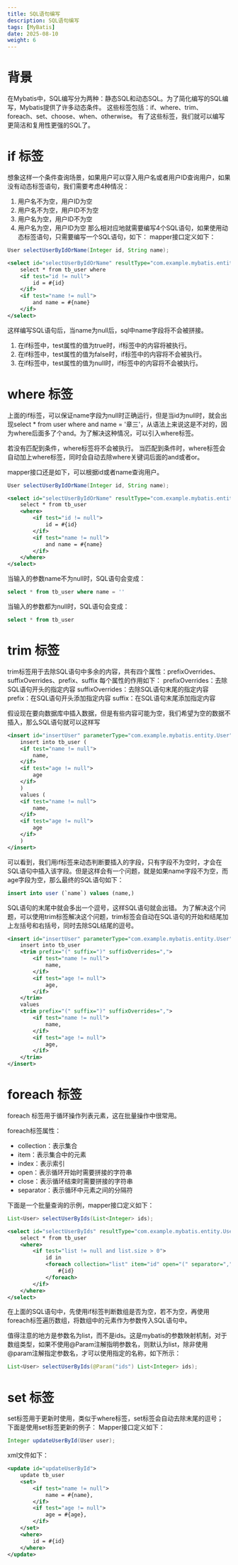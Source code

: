 ```yaml
---
title: SQL语句编写
description: SQL语句编写
tags: [MyBatis]
date: 2025-08-10
weight: 6
---
```

# 背景
在Mybatis中，SQL编写分为两种：静态SQL和动态SQL。为了简化编写的SQL编写，Mybatis提供了许多动态条件。
这些标签包括：if、where、trim、foreach、set、choose、when、otherwise。
有了这些标签，我们就可以编写更简洁和复用性更强的SQL了。

# if 标签
想象这样一个条件查询场景，如果用户可以穿入用户名或者用户ID查询用户，如果没有动态标签语句，我们需要考虑4种情况：
1. 用户名不为空，用户ID为空
2. 用户名不为空，用户ID不为空
3. 用户名为空，用户ID不为空
4. 用户名为空，用户ID为空
那么相对应地就需要编写4个SQL语句，如果使用动态标签语句，只需要编写一个SQL语句，如下：
mapper接口定义如下：
```java
User selectUserByIdOrName(Integer id, String name);
```

```xml
<select id="selectUserByIdOrName" resultType="com.example.mybatis.entity.User">
    select * from tb_user where
    <if test="id != null">
        id = #{id}
    </if>
    <if test="name != null">
        and name = #{name}
    </if>
</select>
```
这样编写SQL语句后，当name为null后，sql中name字段将不会被拼接。

1. 在if标签中，test属性的值为true时，if标签中的内容将被执行。
2. 在if标签中，test属性的值为false时，if标签中的内容将不会被执行。
3. 在if标签中，test属性的值为null时，if标签中的内容将不会被执行。

# where 标签
上面的if标签，可以保证name字段为null时正确运行，但是当id为null时，就会出现select * from user where and name = '章三'，从语法上来说这是不对的，因为where后面多了个and。为了解决这种情况，可以引入where标签。

若没有匹配到条件，where标签将不会被执行。
当匹配到条件时，where标签会自动加上where标签，同时会自动去除where关键词后面的and或者or。

mapper接口还是如下，可以根据id或者name查询用户。
```java
User selectUserByIdOrName(Integer id, String name);
```

```xml
<select id="selectUserByIdOrName" resultType="com.example.mybatis.entity.User">
    select * from tb_user
    <where>
        <if test="id != null">
            id = #{id}
        </if>
        <if test="name != null">
            and name = #{name}
        </if>
    </where>
</select>
```
当输入的参数name不为null时，SQL语句会变成：
```sql
select * from tb_user where name = ''
```

当输入的参数都为null时，SQL语句会变成：
```sql
select * from tb_user
```

# trim 标签
trim标签用于去除SQL语句中多余的内容，共有四个属性：prefixOverrides、suffixOverrides、prefix、suffix
每个属性的作用如下：
prefixOverrides：去除SQL语句开头的指定内容
suffixOverrides：去除SQL语句末尾的指定内容
prefix：在SQL语句开头添加指定内容
suffix：在SQL语句末尾添加指定内容

假设现在要向数据库中插入数据，但是有些内容可能为空，我们希望为空的数据不插入，那么SQL语句就可以这样写
```xml
<insert id="insertUser" parameterType="com.example.mybatis.entity.User">
    insert into tb_user (
    <if test="name != null">
        name,
    </if>
    <if test="age != null">    
        age
    </if>
    )
    values (
    <if test="name != null">
        name,
    </if>
    <if test="age != null">
        age
    </if>
    )
</insert>
```
可以看到，我们用if标签来动态判断要插入的字段，只有字段不为空时，才会在SQL语句中插入该字段。但是这样会有一个问题，就是如果name字段不为空，而age字段为空，那么最终的SQL语句如下：
```sql
insert into user (`name`) values (name,)
```
SQL语句的末尾中就会多出一个逗号，这样SQL语句就会出错。
为了解决这个问题，可以使用trim标签解决这个问题，trim标签会自动在SQL语句的开始和结尾加上左括号和右括号，同时去除SQL结尾的逗号。
```xml
<insert id="insertUser" parameterType="com.example.mybatis.entity.User">
    insert into tb_user
    <trim prefix="(" suffix=")" suffixOverrides=",">
        <if test="name != null">
            name,
        </if>
        <if test="age != null">
            age,
        </if>
    </trim>
    values
    <trim prefix="(" suffix=")" suffixOverrides=",">
        <if test="name != null">
            name,
        </if>
        <if test="age != null">
            age,
        </if>
    </trim>
</insert>
```

# foreach 标签
foreach 标签用于循环操作列表元素，这在批量操作中很常用。

foreach标签属性：
- collection：表示集合
- item：表示集合中的元素
- index：表示索引
- open：表示循环开始时需要拼接的字符串
- close：表示循环结束时需要拼接的字符串
- separator：表示循环中元素之间的分隔符

下面是一个批量查询的示例，mapper接口定义如下：
```java
List<User> selectUserByIds(List<Integer> ids);
```

```xml
<select id="selectUserByIds" resultType="com.example.mybatis.entity.User">
    select * from tb_user
    <where>
        <if test="list != null and list.size > 0">
            id in
            <foreach collection="list" item="id" open="(" separator="," close=")">
                #{id}
            </foreach>
        </if>
    </where>
</select>
```
在上面的SQL语句中，先使用if标签判断数组是否为空，若不为空，再使用foreach标签遍历数组，将数组中的元素作为参数传入SQL语句中。

值得注意的地方是参数名为list，而不是ids。这是mybatis的参数映射机制，对于数组类型，如果不使用@Param注解指明参数名，则默认为list，除非使用@param注解指定参数名，才可以使用指定的名称，如下所示：
```java
List<User> selectUserByIds(@Param("ids") List<Integer> ids);
```

# set 标签
set标签用于更新时使用，类似于where标签，set标签会自动去除末尾的逗号；
下面是使用set标签更新的例子：
Mapper接口定义如下：
```java
Integer updateUserById(User user);
```
xml文件如下：
```xml
<update id="updateUserById">
    update tb_user
    <set>
        <if test="name != null">
            name = #{name},
        </if>
        <if test="age != null">
            age = #{age},
        </if>
    </set>
    <where>
        id = #{id}
    </where>
</update>
```